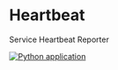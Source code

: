 # Heartbeat
Service Heartbeat Reporter

[![Python application](https://github.com/DarjaGFX/heartbeat/actions/workflows/python-app.yml/badge.svg?branch=master)](https://github.com/DarjaGFX/heartbeat/actions/workflows/python-app.yml)
